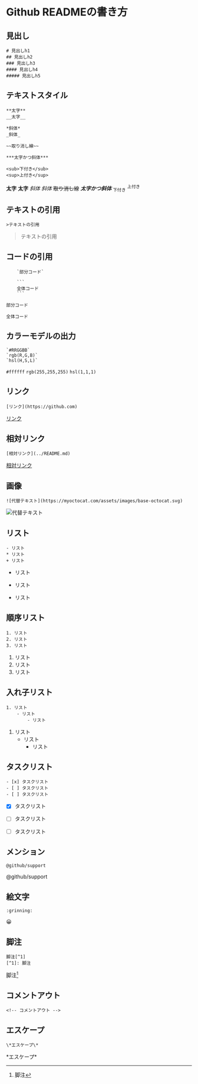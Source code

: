 # Github READMEの書き方


## 見出し
```
# 見出しh1
## 見出しh2
### 見出しh3
#### 見出しh4
##### 見出しh5
```


## テキストスタイル
```
**太字**
__太字__

*斜体*
_斜体_

~~取り消し線~~

***太字かつ斜体***

<sub>下付き</sub>
<sup>上付き</sup>
```

**太字**
__太字__
*斜体*
_斜体_
~~取り消し線~~
***太字かつ斜体***
<sub>下付き</sub>
<sup>上付き</sup>


## テキストの引用
```
>テキストの引用
```
>テキストの引用


## コードの引用
```
    `部分コード`

    ```
    全体コード
    ```
```

`部分コード`

```
全体コード
```


## カラーモデルの出力

```
`#RRGGBB`
`rgb(R,G,B)`
`hsl(H,S,L)`
```

`#ffffff`
`rgb(255,255,255)`
`hsl(1,1,1)`


## リンク

```
[リンク](https://github.com)
```

[リンク](https://github.com)


## 相対リンク

```
[相対リンク](../README.md)
```

[相対リンク](../README.md)


## 画像

```
![代替テキスト](https://myoctocat.com/assets/images/base-octocat.svg)
```

![代替テキスト](https://myoctocat.com/assets/images/base-octocat.svg)


## リスト

```
- リスト
* リスト
+ リスト
```

- リスト
* リスト
+ リスト


## 順序リスト

```
1. リスト
2. リスト
3. リスト
```

1. リスト
2. リスト
3. リスト


## 入れ子リスト

```
1. リスト
    - リスト
        - リスト
```

1. リスト
    - リスト
        - リスト


## タスクリスト

```
- [x] タスクリスト
- [ ] タスクリスト
- [ ] タスクリスト
```

- [x] タスクリスト
- [ ] タスクリスト
- [ ] タスクリスト


## メンション

```
@github/support
```

@github/support


## 絵文字

```
:grinning:
```

:grinning:


## 脚注

```
脚注[^1]
[^1]: 脚注
```

脚注[^1]

[^1]: 脚注


## コメントアウト

```
<!-- コメントアウト -->
```

<!-- コメントアウト -->


## エスケープ

```
\*エスケープ\*
```

\*エスケープ\*